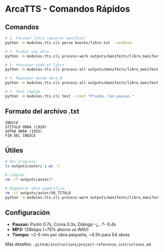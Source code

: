 # ArcaTTS - Comandos Rápidos

## Comandos

```bash
# 1. Parsear libro (generar manifest)
python -m modules.tts.cli parse boocks/libro.txt --verbose

# 2. Probar una obra
python -m modules.tts.cli process-work outputs/manifests/libro_manifest.json 1 --output outputs/autor

# 3. Procesar todo el libro
python -m modules.tts.cli process-all outputs/manifests/libro_manifest.json --output outputs/autor --workers 1 --start-from 1

# 4. Reanudar desde obra N
python -m modules.tts.cli process-all outputs/manifests/libro_manifest.json --output outputs/autor --workers 1 --start-from 25

# 5. Test rápido
python -m modules.tts.cli test --text "Prueba. Con pausas."
```

## Formato del archivo .txt

```
ÍNDICE
$TÍTULO OBRA (1920)
$OTRA OBRA (1925)
FIN DEL ÍNDICE
```

## Útiles

```bash
# Ver progreso
ls outputs/autor/ | wc -l

# Limpiar
rm -rf outputs/autor/*

# Regenerar obra específica
rm -rf outputs/autor/50_TITULO
python -m modules.tts.cli process-work outputs/manifests/libro_manifest.json 50 --output outputs/autor
```

## Configuración

- **Pausas:** Punto 0.7s, Coma 0.3s, Diálogo -¿...?- 0.4s
- **MP3:** 128kbps (~75% ahorro vs WAV)
- **Tiempo:** ~2-5 min por obra pequeña, ~4.5h para 54 obras

Más detalles: `.github/instructions/project-reference.instructions.md`
